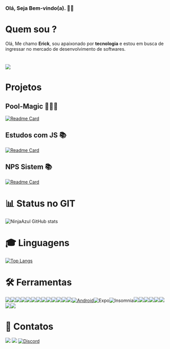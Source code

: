 ### Olá, Seja Bem-vindo(a). 🥳🎉


# Quem sou ?

 <p> Olá, Me chamo <strong>Erick</strong>, sou apaixonado por <strong>tecnologia</strong> e estou em busca de ingressar no mercado de desenvolvimento de softwares.
 
 <h1>
 <img src="https://img.ibxk.com.br/2018/06/01/01174514937336.jpg?w=1120&h=420&mode=crop&scale=both">
</h1>

# Projetos

 ## Pool-Magic 🏊🏼‍♂️

[![Readme Card](https://github-readme-stats.vercel.app/api/pin/?username=NinjaAzul&repo=Magic-Pool)](https://github.com/NinjaAzul/Magic-Pool)

 ## Estudos com JS 📚

[![Readme Card](https://github-readme-stats.vercel.app/api/pin/?username=NinjaAzul&repo=JS)](https://github.com/NinjaAzul/JS)

## NPS Sistem 📚

[![Readme Card](https://github-readme-stats.vercel.app/api/pin/?username=NinjaAzul&repo=NLW4)](https://github.com/NinjaAzul/NLW4)


# 📊 Status no GIT

![NinjaAzul GitHub stats](https://github-readme-stats.vercel.app/api?username=NinjaAzul&show_icons=true&theme=gruvbox  )

# 🎓 Linguagens

[![Top Langs](https://github-readme-stats.vercel.app/api/top-langs/?username=NinjaAzul&layout=compact)](https://github.com/NinjaAzul/github-readme-stats)

# 🛠️ Ferramentas
<a target="_blank" rel="noopener noreferrer" href="https://camo.githubusercontent.com/79da9cf0c305ffdf87a6b947c590ecfce18f7a82fdcaf883a927dcc3c3935ad4/68747470733a2f2f696d672e736869656c64732e696f2f62616467652f2d5961726e2d3243384542423f7374796c653d666c6174266c6f676f3d5961726e266c6f676f436f6c6f723d666666666666"><img src="https://camo.githubusercontent.com/79da9cf0c305ffdf87a6b947c590ecfce18f7a82fdcaf883a927dcc3c3935ad4/68747470733a2f2f696d672e736869656c64732e696f2f62616467652f2d5961726e2d3243384542423f7374796c653d666c6174266c6f676f3d5961726e266c6f676f436f6c6f723d666666666666" data-canonical-src="https://img.shields.io/badge/-Yarn-2C8EBB?style=flat&amp;logo=Yarn&amp;logoColor=ffffff" style="max-width:100%;"></a><a target="_blank" rel="noopener noreferrer" href="https://camo.githubusercontent.com/a36d7af503738af9dcc15cfd3c4353ce686991a84f7d009dbafdf19347725bac/68747470733a2f2f696d672e736869656c64732e696f2f62616467652f2d536173732d4343363639393f7374796c653d666c6174266c6f676f3d73617373266c6f676f436f6c6f723d666666666666"><img src="https://camo.githubusercontent.com/a36d7af503738af9dcc15cfd3c4353ce686991a84f7d009dbafdf19347725bac/68747470733a2f2f696d672e736869656c64732e696f2f62616467652f2d536173732d4343363639393f7374796c653d666c6174266c6f676f3d73617373266c6f676f436f6c6f723d666666666666" data-canonical-src="https://img.shields.io/badge/-Sass-CC6699?style=flat&amp;logo=sass&amp;logoColor=ffffff" style="max-width:100%;"></a><a target="_blank" rel="noopener noreferrer" href="https://camo.githubusercontent.com/8bbad32420084dbe1342c1e367e672861de1b8b7669367c774ccd51282fb8826/68747470733a2f2f696d672e736869656c64732e696f2f62616467652f2d5374796c6573253230436f6d706f6e656e74732d4442373039333f7374796c653d666c6174266c6f676f3d7374796c65642d636f6d706f6e656e7473266c6f676f436f6c6f723d666666666666"><img src="https://camo.githubusercontent.com/8bbad32420084dbe1342c1e367e672861de1b8b7669367c774ccd51282fb8826/68747470733a2f2f696d672e736869656c64732e696f2f62616467652f2d5374796c6573253230436f6d706f6e656e74732d4442373039333f7374796c653d666c6174266c6f676f3d7374796c65642d636f6d706f6e656e7473266c6f676f436f6c6f723d666666666666" data-canonical-src="https://img.shields.io/badge/-Styles%20Components-DB7093?style=flat&amp;logo=styled-components&amp;logoColor=ffffff" style="max-width:100%;"></a><a target="_blank" rel="noopener noreferrer" href="https://camo.githubusercontent.com/370e9a602808336101992592b125c67173ef5991a8fc9af554749a784e864d8b/68747470733a2f2f696d672e736869656c64732e696f2f62616467652f2d4e6578742e6a732d3030303030303f7374796c653d666c6174266c6f676f3d4e6578742e6a73266c6f676f436f6c6f723d666666666666"><img src="https://camo.githubusercontent.com/370e9a602808336101992592b125c67173ef5991a8fc9af554749a784e864d8b/68747470733a2f2f696d672e736869656c64732e696f2f62616467652f2d4e6578742e6a732d3030303030303f7374796c653d666c6174266c6f676f3d4e6578742e6a73266c6f676f436f6c6f723d666666666666" data-canonical-src="https://img.shields.io/badge/-Next.js-000000?style=flat&amp;logo=Next.js&amp;logoColor=ffffff" style="max-width:100%;"></a><a target="_blank" rel="noopener noreferrer" href="https://camo.githubusercontent.com/2c82aafc89f730c6afb8abb1034148e97dc16bdb1a9bcb93930dd5f436d2c6be/68747470733a2f2f696d672e736869656c64732e696f2f62616467652f2d52656163742d3333363739313f7374796c653d666c6174266c6f676f3d7265616374266c6f676f436f6c6f723d303063386666"><img src="https://camo.githubusercontent.com/2c82aafc89f730c6afb8abb1034148e97dc16bdb1a9bcb93930dd5f436d2c6be/68747470733a2f2f696d672e736869656c64732e696f2f62616467652f2d52656163742d3333363739313f7374796c653d666c6174266c6f676f3d7265616374266c6f676f436f6c6f723d303063386666" data-canonical-src="https://img.shields.io/badge/-React-336791?style=flat&amp;logo=react&amp;logoColor=00c8ff" style="max-width:100%;"></a><a target="_blank" rel="noopener noreferrer" href="https://camo.githubusercontent.com/ace1df29830fd2fe640381ad779f83370dcfd28cc4b12d5ddb86c59ebecd02a1/68747470733a2f2f696d672e736869656c64732e696f2f62616467652f2d53746f7279626f6f6b2d4646343738353f7374796c653d666c6174266c6f676f3d53746f7279626f6f6b266c6f676f436f6c6f723d666666666666"><img src="https://camo.githubusercontent.com/ace1df29830fd2fe640381ad779f83370dcfd28cc4b12d5ddb86c59ebecd02a1/68747470733a2f2f696d672e736869656c64732e696f2f62616467652f2d53746f7279626f6f6b2d4646343738353f7374796c653d666c6174266c6f676f3d53746f7279626f6f6b266c6f676f436f6c6f723d666666666666" data-canonical-src="https://img.shields.io/badge/-Storybook-FF4785?style=flat&amp;logo=Storybook&amp;logoColor=ffffff" style="max-width:100%;"></a><a target="_blank" rel="noopener noreferrer" href="https://camo.githubusercontent.com/dbec87f124f6033636f72ddfef7cc39c7937efff8cd75c32a29701d43a7a5b1c/68747470733a2f2f696d672e736869656c64732e696f2f62616467652f2d4a6573742d4332313332353f7374796c653d666c6174266c6f676f3d4a657374266c6f676f436f6c6f723d666666666666"><img src="https://camo.githubusercontent.com/dbec87f124f6033636f72ddfef7cc39c7937efff8cd75c32a29701d43a7a5b1c/68747470733a2f2f696d672e736869656c64732e696f2f62616467652f2d4a6573742d4332313332353f7374796c653d666c6174266c6f676f3d4a657374266c6f676f436f6c6f723d666666666666" data-canonical-src="https://img.shields.io/badge/-Jest-C21325?style=flat&amp;logo=Jest&amp;logoColor=ffffff" style="max-width:100%;"></a><a target="_blank" rel="noopener noreferrer" href="https://camo.githubusercontent.com/fc7bdef00a1934309801f03eb2df877ee28bfe0439e5a1b957fa1b54c9e63c92/68747470733a2f2f696d672e736869656c64732e696f2f62616467652f2d506f737467726553514c2d3333363739313f7374796c653d666c6174266c6f676f3d506f737467726553514c6c266c6f676f436f6c6f723d464646464646"><img src="https://camo.githubusercontent.com/fc7bdef00a1934309801f03eb2df877ee28bfe0439e5a1b957fa1b54c9e63c92/68747470733a2f2f696d672e736869656c64732e696f2f62616467652f2d506f737467726553514c2d3333363739313f7374796c653d666c6174266c6f676f3d506f737467726553514c6c266c6f676f436f6c6f723d464646464646" data-canonical-src="https://img.shields.io/badge/-PostgreSQL-336791?style=flat&amp;logo=PostgreSQLl&amp;logoColor=FFFFFF" style="max-width:100%;"></a><a target="_blank" rel="noopener noreferrer" href="https://camo.githubusercontent.com/0c79b4c53042fc972376a628d2ffac987f98def4b6351c32803fa6638e42f699/68747470733a2f2f696d672e736869656c64732e696f2f62616467652f2d457870726573732e6a732d3738373837383f7374796c653d666c6174"><img src="https://camo.githubusercontent.com/0c79b4c53042fc972376a628d2ffac987f98def4b6351c32803fa6638e42f699/68747470733a2f2f696d672e736869656c64732e696f2f62616467652f2d457870726573732e6a732d3738373837383f7374796c653d666c6174" data-canonical-src="https://img.shields.io/badge/-Express.js-787878?style=flat" style="max-width:100%;"></a><a target="_blank" rel="noopener noreferrer" href="https://camo.githubusercontent.com/60c9dfea3f174d60926046f393ea8e36ffa80bbb89c6d7512a52db53af2f48fe/68747470733a2f2f696d672e736869656c64732e696f2f62616467652f2d4e6f64652e6a732d3333393933333f7374796c653d666c6174266c6f676f3d4e6f64652e6a73266c6f676f436f6c6f723d7768697465"><img src="https://camo.githubusercontent.com/60c9dfea3f174d60926046f393ea8e36ffa80bbb89c6d7512a52db53af2f48fe/68747470733a2f2f696d672e736869656c64732e696f2f62616467652f2d4e6f64652e6a732d3333393933333f7374796c653d666c6174266c6f676f3d4e6f64652e6a73266c6f676f436f6c6f723d7768697465" data-canonical-src="https://img.shields.io/badge/-Node.js-339933?style=flat&amp;logo=Node.js&amp;logoColor=white" style="max-width:100%;"></a><a target="_blank" rel="noopener noreferrer" href="https://camo.githubusercontent.com/5820d3ce4b931792e3ea17ce514df0e319bda98acee385051edce3cc176166f6/687474703a2f2f696d672e736869656c64732e696f2f62616467652f2d4769742d4630353033323f7374796c653d666c6174266c6f676f3d676974266c6f676f436f6c6f723d464646464646"><img src="https://camo.githubusercontent.com/5820d3ce4b931792e3ea17ce514df0e319bda98acee385051edce3cc176166f6/687474703a2f2f696d672e736869656c64732e696f2f62616467652f2d4769742d4630353033323f7374796c653d666c6174266c6f676f3d676974266c6f676f436f6c6f723d464646464646" data-canonical-src="http://img.shields.io/badge/-Git-F05032?style=flat&amp;logo=git&amp;logoColor=FFFFFF" style="max-width:100%;"></a><a target="_blank" rel="noopener noreferrer" href="https://camo.githubusercontent.com/277845dc55a0cc17da58335a703afdeef6b6b7aa4f47e68b01e3de90caa53189/687474703a2f2f696d672e736869656c64732e696f2f62616467652f2d4769746875622d3138313731373f7374796c653d666c6174266c6f676f3d676974687562266c6f676f436f6c6f723d464646464646"><img src="https://camo.githubusercontent.com/277845dc55a0cc17da58335a703afdeef6b6b7aa4f47e68b01e3de90caa53189/687474703a2f2f696d672e736869656c64732e696f2f62616467652f2d4769746875622d3138313731373f7374796c653d666c6174266c6f676f3d676974687562266c6f676f436f6c6f723d464646464646" data-canonical-src="http://img.shields.io/badge/-Github-181717?style=flat&amp;logo=github&amp;logoColor=FFFFFF" style="max-width:100%;"></a><a target="_blank" rel="noopener noreferrer" href="https://camo.githubusercontent.com/dcba282d85f141d78beb44a3a4f48c7f929f3ac7aaedd77a490e7a64fdcf2096/687474703a2f2f696d672e736869656c64732e696f2f62616467652f2d5653253230436f64652d3030374143433f7374796c653d666c6174266c6f676f3d76697375616c25323073747564696f253230636f6465266c6f676f436f6c6f723d7768697465"><img src="https://camo.githubusercontent.com/dcba282d85f141d78beb44a3a4f48c7f929f3ac7aaedd77a490e7a64fdcf2096/687474703a2f2f696d672e736869656c64732e696f2f62616467652f2d5653253230436f64652d3030374143433f7374796c653d666c6174266c6f676f3d76697375616c25323073747564696f253230636f6465266c6f676f436f6c6f723d7768697465" data-canonical-src="http://img.shields.io/badge/-VS%20Code-007ACC?style=flat&amp;logo=visual%20studio%20code&amp;logoColor=white" style="max-width:100%;"></a><a target="_blank" rel="noopener noreferrer" href="https://camo.githubusercontent.com/028e2fa50d07bd7e228b89255fa1bd5ad310d1b3d7c327f67e9510398a045272/68747470733a2f2f696d672e736869656c64732e696f2f7374617469632f76313f7374796c653d666f722d7468652d6261646765266d6573736167653d416e64726f696426636f6c6f723d323232323232266c6f676f3d416e64726f6964266c6f676f436f6c6f723d334444433834266c6162656c3d"><img src="https://camo.githubusercontent.com/028e2fa50d07bd7e228b89255fa1bd5ad310d1b3d7c327f67e9510398a045272/68747470733a2f2f696d672e736869656c64732e696f2f7374617469632f76313f7374796c653d666f722d7468652d6261646765266d6573736167653d416e64726f696426636f6c6f723d323232323232266c6f676f3d416e64726f6964266c6f676f436f6c6f723d334444433834266c6162656c3d" alt="Android" data-canonical-src="https://img.shields.io/static/v1?style=for-the-badge&amp;message=Android&amp;color=222222&amp;logo=Android&amp;logoColor=3DDC84&amp;label=" style="max-width:100%;"></a><img src="https://camo.githubusercontent.com/f93c191872254e83a3c6664393dbbabbcca0de44a14f117d962a5718d4651379/68747470733a2f2f696d672e736869656c64732e696f2f7374617469632f76313f7374796c653d666f722d7468652d6261646765266d6573736167653d4578706f26636f6c6f723d303030303230266c6f676f3d4578706f266c6f676f436f6c6f723d464646464646266c6162656c3d" alt="Expo" data-canonical-src="https://img.shields.io/static/v1?style=for-the-badge&amp;message=Expo&amp;color=000020&amp;logo=Expo&amp;logoColor=FFFFFF&amp;label=" style="max-width:100%;"><img src="https://camo.githubusercontent.com/7b1c8b94b2077494974bbef1bc3d9614c0f3f82ee2f23147995f9fcf43f07750/68747470733a2f2f696d672e736869656c64732e696f2f7374617469632f76313f7374796c653d666f722d7468652d6261646765266d6573736167653d496e736f6d6e696126636f6c6f723d353834394245266c6f676f3d496e736f6d6e6961266c6f676f436f6c6f723d464646464646266c6162656c3d" alt="Insomnia" data-canonical-src="https://img.shields.io/static/v1?style=for-the-badge&amp;message=Insomnia&amp;color=5849BE&amp;logo=Insomnia&amp;logoColor=FFFFFF&amp;label=" style="max-width:100%;"><img src="https://camo.githubusercontent.com/6908bc5919e46cd787b8e5117f092f5ed37da82e8bd602e6339060ea0fff722c/68747470733a2f2f696d672e736869656c64732e696f2f62616467652f52656475782d3539334438383f7374796c653d666f722d7468652d6261646765266c6f676f3d7265647578266c6f676f436f6c6f723d7768697465" data-canonical-src="https://img.shields.io/badge/Redux-593D88?style=for-the-badge&amp;logo=redux&amp;logoColor=white" style="max-width:100%;"><img src="https://camo.githubusercontent.com/b13ed67c809178963ce9d538175b02649800772be1ce0cb02da5879e5614e236/68747470733a2f2f696d672e736869656c64732e696f2f62616467652f426f6f7473747261702d3536334437433f7374796c653d666f722d7468652d6261646765266c6f676f3d626f6f747374726170266c6f676f436f6c6f723d7768697465" data-canonical-src="https://img.shields.io/badge/Bootstrap-563D7C?style=for-the-badge&amp;logo=bootstrap&amp;logoColor=white" style="max-width:100%;"><img src="https://camo.githubusercontent.com/b13ed67c809178963ce9d538175b02649800772be1ce0cb02da5879e5614e236/68747470733a2f2f696d672e736869656c64732e696f2f62616467652f426f6f7473747261702d3536334437433f7374796c653d666f722d7468652d6261646765266c6f676f3d626f6f747374726170266c6f676f436f6c6f723d7768697465" data-canonical-src="https://img.shields.io/badge/Bootstrap-563D7C?style=for-the-badge&amp;logo=bootstrap&amp;logoColor=white" style="max-width:100%;"><img src="https://camo.githubusercontent.com/0b9bce580a369d91352cf37397f1e079ef104531fc0bc53a145deb8f43fca535/68747470733a2f2f696d672e736869656c64732e696f2f62616467652f52656163745f4e61746976652d3230323332413f7374796c653d666f722d7468652d6261646765266c6f676f3d7265616374266c6f676f436f6c6f723d363144414642" data-canonical-src="https://img.shields.io/badge/React_Native-20232A?style=for-the-badge&amp;logo=react&amp;logoColor=61DAFB" style="max-width:100%;"><img src="https://camo.githubusercontent.com/72e92f69f36703548704a9eeda2a9889c2756b5e08f01a9aec6e658c148d014e/68747470733a2f2f696d672e736869656c64732e696f2f62616467652f4d6f6e676f44422d3445413934423f7374796c653d666f722d7468652d6261646765266c6f676f3d6d6f6e676f6462266c6f676f436f6c6f723d7768697465" data-canonical-src="https://img.shields.io/badge/MongoDB-4EA94B?style=for-the-badge&amp;logo=mongodb&amp;logoColor=white" style="max-width:100%;"><img src="https://camo.githubusercontent.com/63350538fde994bc287ccd4908809301e157980e6564bf78d2c5cec22c0a5914/68747470733a2f2f696d672e736869656c64732e696f2f62616467652f446f636b65722d3243413545303f7374796c653d666f722d7468652d6261646765266c6f676f3d646f636b6572266c6f676f436f6c6f723d7768697465" data-canonical-src="https://img.shields.io/badge/Docker-2CA5E0?style=for-the-badge&amp;logo=docker&amp;logoColor=white" style="max-width:100%;"><img src="https://camo.githubusercontent.com/364d15b7adcad9695caa4598e84be41305b1ca2c2f5eadd69b477b3cb307559f/68747470733a2f2f696d672e736869656c64732e696f2f62616467652f66697265626173652d6666636132383f7374796c653d666f722d7468652d6261646765266c6f676f3d6669726562617365266c6f676f436f6c6f723d7768697465" data-canonical-src="https://img.shields.io/badge/firebase-ffca28?style=for-the-badge&amp;logo=firebase&amp;logoColor=white" style="max-width:100%;"><img src="https://camo.githubusercontent.com/55037e0ff8e2c9df84ad631c3d0443a7316776ede7459a5872ccb336d7df2781/68747470733a2f2f696d672e736869656c64732e696f2f62616467652f6e706d2d4342333833373f7374796c653d666f722d7468652d6261646765266c6f676f3d6e706d266c6f676f436f6c6f723d7768697465" data-canonical-src="https://img.shields.io/badge/npm-CB3837?style=for-the-badge&amp;logo=npm&amp;logoColor=white" style="max-width:100%;">

# 📩 Contatos
  
  <a href="mailto:erickdefg@gmail.com?subject=Hello%20again"><img src="https://camo.githubusercontent.com/571384769c09e0c66b45e39b5be70f68f552db3e2b2311bc2064f0d4a9f5983b/68747470733a2f2f696d672e736869656c64732e696f2f62616467652f476d61696c2d4431343833363f7374796c653d666f722d7468652d6261646765266c6f676f3d676d61696c266c6f676f436f6c6f723d7768697465" data-canonical-src="https://img.shields.io/badge/Gmail-D14836?style=for-the-badge&amp;logo=gmail&amp;logoColor=white" style="max-width:100%;"></a>
   <a href="https://www.linkedin.com/in/erick-freitas-048064134/"><img src="https://camo.githubusercontent.com/a80d00f23720d0bc9f55481cfcd77ab79e141606829cf16ec43f8cacc7741e46/68747470733a2f2f696d672e736869656c64732e696f2f62616467652f4c696e6b6564496e2d3030373742353f7374796c653d666f722d7468652d6261646765266c6f676f3d6c696e6b6564696e266c6f676f436f6c6f723d7768697465" data-canonical-src="https://img.shields.io/badge/LinkedIn-0077B5?style=for-the-badge&amp;logo=linkedin&amp;logoColor=white" style="max-width:100%;"></a>
    <a href="https://discord.gg/hTE3PvrA2C"><img alt="Discord" src="https://camo.githubusercontent.com/c3a8123aaa2a07fc8ad5197819c0b7fb3a45c5df9148124c3bd563e7a75466c0/68747470733a2f2f696d672e736869656c64732e696f2f62616467652f2533435365727665722533452532302d2532333732383944412e7376673f267374796c653d666f722d7468652d6261646765266c6f676f3d646973636f7264266c6f676f436f6c6f723d7768697465" data-canonical-src="https://img.shields.io/badge/%3CServer%3E%20-%237289DA.svg?&amp;style=for-the-badge&amp;logo=discord&amp;logoColor=white" style="max-width:100%;"></a>
  
